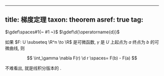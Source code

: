 
---
title: 梯度定理
taxon: theorem
asref: true
tag: [](./index.md)
---

$\gdef\spaces#1{~ #1 ~}$
$\gdef\d{\operatorname{d}}$

如果 $F: U \subseteq \R^n \to \R$ 是可微函数, $\gamma$ 是 $U$ 上起点为 $a$ 终点为 $b$ 的可微曲线, 则 

$$
\int_\gamma \nabla F(r) \d r \spaces= F(b) - F(a)
$$

不难看出, [](./梯度定理.md) 就是线积分版本的 [](./newton-leibniz.md). 
